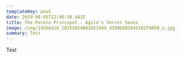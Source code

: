```yaml
---
templateKey: post
date: 2019-08-05T12:46:58.443Z
title: The Pareto Principal - Agile's Secret Sauce
image: /img/14566416_10155014001021490_4309608384918274850_o.jpg
summary: Test
---
```

Test
